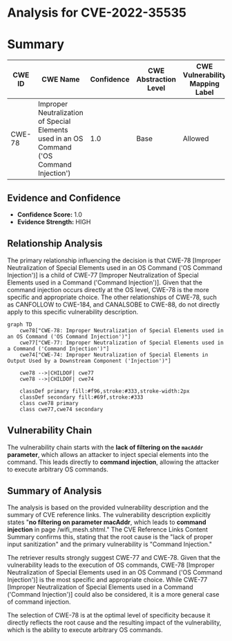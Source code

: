 # Analysis for CVE-2022-35535

# Summary
| CWE ID | CWE Name | Confidence | CWE Abstraction Level | CWE Vulnerability Mapping Label | CWE-Vulnerability Mapping Notes |
|---|---|---|---|---|---|
| CWE-78 | Improper Neutralization of Special Elements used in an OS Command ('OS Command Injection') | 1.0 | Base | Allowed | Primary CWE |

## Evidence and Confidence

*   **Confidence Score:** 1.0
*   **Evidence Strength:** HIGH

## Relationship Analysis
The primary relationship influencing the decision is that CWE-78 [Improper Neutralization of Special Elements used in an OS Command ('OS Command Injection')] is a child of CWE-77 [Improper Neutralization of Special Elements used in a Command ('Command Injection')]. Given that the command injection occurs directly at the OS level, CWE-78 is the more specific and appropriate choice. The other relationships of CWE-78, such as CANFOLLOW to CWE-184, and CANALSOBE to CWE-88, do not directly apply to this specific vulnerability description.

```mermaid
graph TD
    cwe78["CWE-78: Improper Neutralization of Special Elements used in an OS Command ('OS Command Injection')"]
    cwe77["CWE-77: Improper Neutralization of Special Elements used in a Command ('Command Injection')"]
    cwe74["CWE-74: Improper Neutralization of Special Elements in Output Used by a Downstream Component ('Injection')"]

    cwe78 -->|CHILDOF| cwe77
    cwe78 -->|CHILDOF| cwe74
    
    classDef primary fill:#f96,stroke:#333,stroke-width:2px
    classDef secondary fill:#69f,stroke:#333
    class cwe78 primary
    class cwe77,cwe74 secondary
```

## Vulnerability Chain
The vulnerability chain starts with the **lack of filtering on the `macAddr` parameter**, which allows an attacker to inject special elements into the command. This leads directly to **command injection**, allowing the attacker to execute arbitrary OS commands.

## Summary of Analysis
The analysis is based on the provided vulnerability description and the summary of CVE reference links. The vulnerability description explicitly states "**no filtering on parameter macAddr**, which leads to **command injection** in page /wifi_mesh.shtml." The CVE Reference Links Content Summary confirms this, stating that the root cause is the "lack of proper input sanitization" and the primary vulnerability is "Command Injection."

The retriever results strongly suggest CWE-77 and CWE-78. Given that the vulnerability leads to the execution of OS commands, CWE-78 [Improper Neutralization of Special Elements used in an OS Command ('OS Command Injection')] is the most specific and appropriate choice. While CWE-77 [Improper Neutralization of Special Elements used in a Command ('Command Injection')] could also be considered, it is a more general case of command injection.

The selection of CWE-78 is at the optimal level of specificity because it directly reflects the root cause and the resulting impact of the vulnerability, which is the ability to execute arbitrary OS commands.